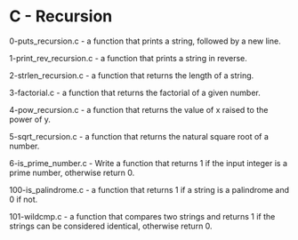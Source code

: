 # C - Recursion

0-puts_recursion.c - a function that prints a string, followed by a new line.

1-print_rev_recursion.c - a function that prints a string in reverse.

2-strlen_recursion.c - a function that returns the length of a string.

3-factorial.c - a function that returns the factorial of a given number.

4-pow_recursion.c - a function that returns the value of x raised to the power of y.

5-sqrt_recursion.c -  a function that returns the natural square root of a number.

6-is_prime_number.c - Write a function that returns 1 if the input integer is a prime number, otherwise return 0.

100-is_palindrome.c -  a function that returns 1 if a string is a palindrome and 0 if not.

101-wildcmp.c - a function that compares two strings and returns 1 if the strings can be considered identical, otherwise return 0.